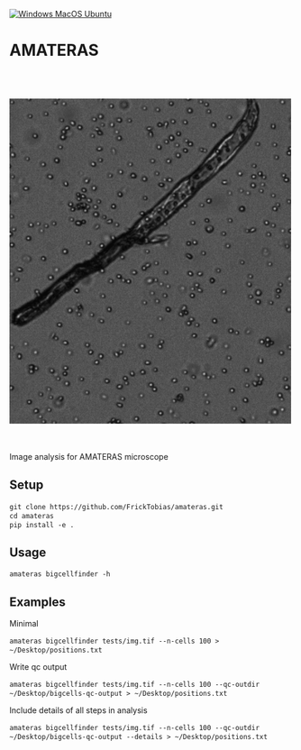 [![Windows MacOS Ubuntu](https://github.com/FrickTobias/amateras/actions/workflows/tests.yml/badge.svg)](https://github.com/FrickTobias/amateras/actions/workflows/tests.yml)

# AMATERAS
<img src=process-description.gif width="500" title="process" alt="detection process" align="center" vspace = "50">
Image analysis for AMATERAS microscope

## Setup

    git clone https://github.com/FrickTobias/amateras.git
    cd amateras
    pip install -e .

## Usage

    amateras bigcellfinder -h

## Examples

Minimal

    amateras bigcellfinder tests/img.tif --n-cells 100 > ~/Desktop/positions.txt

Write qc output

    amateras bigcellfinder tests/img.tif --n-cells 100 --qc-outdir ~/Desktop/bigcells-qc-output > ~/Desktop/positions.txt

Include details of all steps in analysis

    amateras bigcellfinder tests/img.tif --n-cells 100 --qc-outdir ~/Desktop/bigcells-qc-output --details > ~/Desktop/positions.txt

